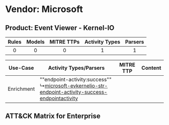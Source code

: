 Vendor: Microsoft
=================
Product: Event Viewer - Kernel-IO
---------------------------------
| Rules | Models | MITRE TTPs | Activity Types | Parsers |
|:-----:|:------:|:----------:|:--------------:|:-------:|
|   0   |   0    |     0      |       1        |    1    |

|  Use-Case  | Activity Types/Parsers    | MITRE TTP | Content    |
|:----------:| ---- | --------- | ---- |
| Enrichment |  ""endpoint-activity:success""<br> ↳[microsoft-evkernelio-str-endpoint-activity-success-endpointactivity](Ps/pC_microsoftevkerneliostrendpointactivitysuccessendpointactivity.md)<br> |    | [](RM/r_m_microsoft_event_viewer_-_kernel-io_Enrichment.md) |

ATT&CK Matrix for Enterprise
----------------------------
